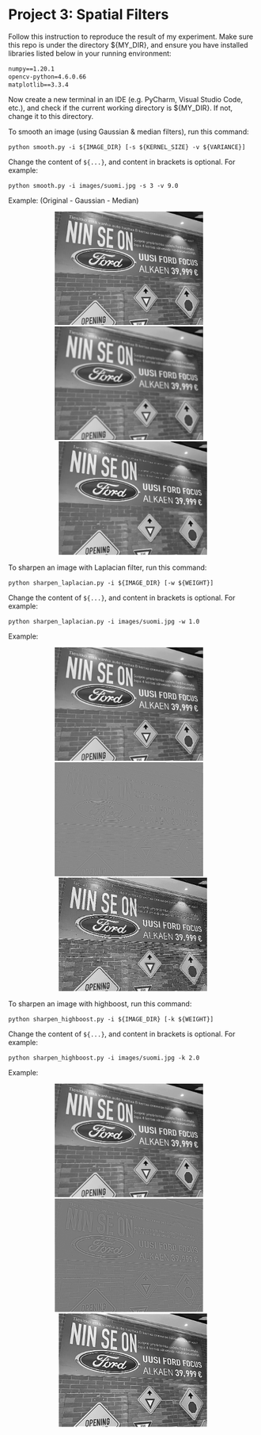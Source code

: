# Project 3: Spatial Filters
Follow this instruction to reproduce the result of my experiment. Make sure this repo is under the directory ${MY_DIR}, and ensure you have installed libraries listed below in your running environment:
```
numpy==1.20.1
opencv-python=4.6.0.66
matplotlib==3.3.4
```

Now create a new terminal in an IDE (e.g. PyCharm, Visual Studio Code, etc.),
and check if the current working directory is ${MY_DIR}. If not, change it to this directory.

To smooth an image (using Gaussian & median filters), run this command:

```
python smooth.py -i ${IMAGE_DIR} [-s ${KERNEL_SIZE} -v ${VARIANCE}]
```

Change the content of ```${...}```, and content in brackets is optional. For example:

```
python smooth.py -i images/suomi.jpg -s 3 -v 9.0
```

Example: (Original - Gaussian - Median) <br>

<p align="center">
  <img src='images/suomi.jpg' width='300'/> &nbsp;&nbsp;&nbsp;
  <img src='images/suomi_7x7_81.0_gaussian_smoothed.jpg' width='300'/> &nbsp;&nbsp;&nbsp;
  <img src='images/suomi_5x5_median_smoothed.jpg' width='300'/>
</p>

To sharpen an image with Laplacian filter, run this command:

```
python sharpen_laplacian.py -i ${IMAGE_DIR} [-w ${WEIGHT}]
```

Change the content of ```${...}```, and content in brackets is optional. For example:

```
python sharpen_laplacian.py -i images/suomi.jpg -w 1.0
```

Example:<br>

<p align="center">
  <img src='images/suomi.jpg' width='300'/> &nbsp;&nbsp;&nbsp;
  <img src='images/suomi_laplacian_filter.jpg' width='300'/> &nbsp;&nbsp;&nbsp;
  <img src='images/suomi_1.0_laplacian.jpg' width='300'/>
</p>


To sharpen an image with highboost, run this command:

```
python sharpen_highboost.py -i ${IMAGE_DIR} [-k ${WEIGHT}]
```

Change the content of ```${...}```, and content in brackets is optional. For example:

```
python sharpen_highboost.py -i images/suomi.jpg -k 2.0
```

Example:<br>

<p align="center">
  <img src='images/suomi.jpg' width='300'/> &nbsp;&nbsp;&nbsp;
  <img src='images/suomi_highboost_mask.jpg' width='300'/> &nbsp;&nbsp;&nbsp;
  <img src='images/suomi_1.0_highboost.jpg' width='300'/>
</p>


